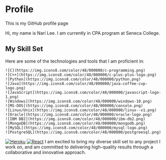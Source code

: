 # Profile
This is my GitHub profile page

Hi, my name is Nari Lee. I am currently in CPA program at Seneca College.

## My Skill Set

Here are some of the technologies and tools that I am proficient in:

    ![C](https://img.icons8.com/color/48/000000/c-programming.png) 
    ![C++](https://img.icons8.com/color/48/000000/c-plus-plus-logo.png)
    ![Python](https://img.icons8.com/color/48/000000/python.png)
    ![Java](https://img.icons8.com/color/48/000000/java-coffee-cup-logo.png)
    ![JavaScript](https://img.icons8.com/color/48/000000/javascript-logo-1.png)
    ![Windows](https://img.icons8.com/color/48/000000/windows-10.png)
    ![MS-DOS](https://img.icons8.com/color/48/000000/console.png)
    ![Linux/Unix](https://img.icons8.com/color/48/000000/linux--v1.png)
    ![Oracle](https://img.icons8.com/color/48/000000/oracle-logo.png)
    ![IBM DB2](https://img.icons8.com/color/48/000000/ibm-db2.png)
    ![MongoDB](https://img.icons8.com/color/48/000000/mongodb.png)
    ![MySQL](https://img.icons8.com/color/48/000000/mysql-logo.png)
    ![PostgreSQL](https://img.icons8.com/color/48/000000/postgreesql.png)
[![Heroku](https://img.icons8.com/color/48/000000/heroku.png)](https://www.heroku.com/)
[![React](https://img.icons8.com/plasticine/48/000000/react.png)](https://reactjs.org/)
I am excited to bring my diverse skill set to any project I work on, and am committed to delivering high-quality results through a collaborative and innovative approach.

